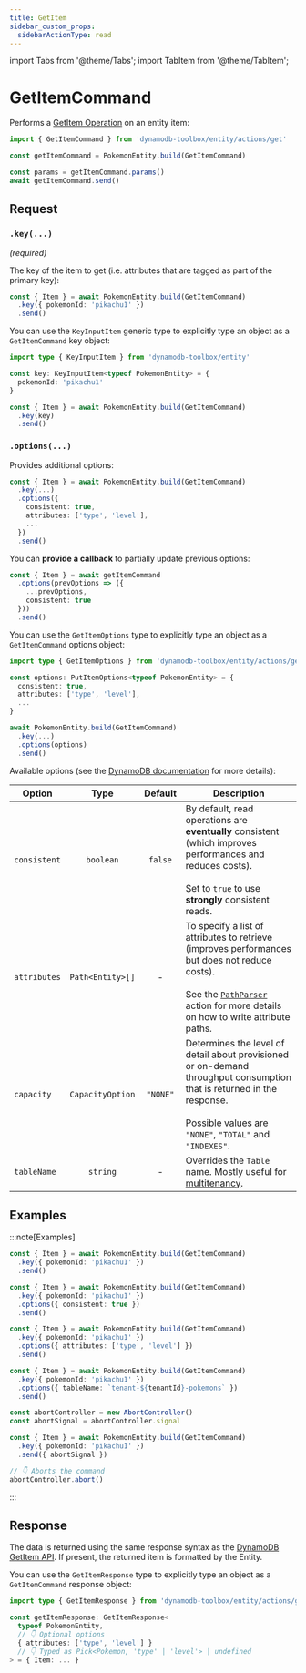 ```yaml
---
title: GetItem
sidebar_custom_props:
  sidebarActionType: read
---
```


import Tabs from '@theme/Tabs';
import TabItem from '@theme/TabItem';

# GetItemCommand

Performs a [GetItem Operation](https://docs.aws.amazon.com/amazondynamodb/latest/APIReference/API_GetItem.html) on an entity item:

```ts
import { GetItemCommand } from 'dynamodb-toolbox/entity/actions/get'

const getItemCommand = PokemonEntity.build(GetItemCommand)

const params = getItemCommand.params()
await getItemCommand.send()
```

## Request

### `.key(...)`

<p style={{ marginTop: '-15px' }}><i>(required)</i></p>

The key of the item to get (i.e. attributes that are tagged as part of the primary key):

```ts
const { Item } = await PokemonEntity.build(GetItemCommand)
  .key({ pokemonId: 'pikachu1' })
  .send()
```

You can use the `KeyInputItem` generic type to explicitly type an object as a `GetItemCommand` key object:

```ts
import type { KeyInputItem } from 'dynamodb-toolbox/entity'

const key: KeyInputItem<typeof PokemonEntity> = {
  pokemonId: 'pikachu1'
}

const { Item } = await PokemonEntity.build(GetItemCommand)
  .key(key)
  .send()
```

### `.options(...)`

Provides additional options:

```ts
const { Item } = await PokemonEntity.build(GetItemCommand)
  .key(...)
  .options({
    consistent: true,
    attributes: ['type', 'level'],
    ...
  })
  .send()
```

You can **provide a callback** to partially update previous options:

```ts
const { Item } = await getItemCommand
  .options(prevOptions => ({
    ...prevOptions,
    consistent: true
  }))
  .send()
```

You can use the `GetItemOptions` type to explicitly type an object as a `GetItemCommand` options object:

```ts
import type { GetItemOptions } from 'dynamodb-toolbox/entity/actions/get'

const options: PutItemOptions<typeof PokemonEntity> = {
  consistent: true,
  attributes: ['type', 'level'],
  ...
}

await PokemonEntity.build(GetItemCommand)
  .key(...)
  .options(options)
  .send()
```

Available options (see the [DynamoDB documentation](https://docs.aws.amazon.com/amazondynamodb/latest/APIReference/API_GetItem.html#API_GetItem_RequestParameters) for more details):

| Option       |       Type       | Default  | Description                                                                                                                                                                                                               |
| ------------ | :--------------: | :------: | ------------------------------------------------------------------------------------------------------------------------------------------------------------------------------------------------------------------------- |
| `consistent` |    `boolean`     | `false`  | By default, read operations are <b>eventually</b> consistent (which improves performances and reduces costs).<br/><br/>Set to `true` to use <b>strongly</b> consistent reads.                                             |
| `attributes` | `Path<Entity>[]` |    -     | To specify a list of attributes to retrieve (improves performances but does not reduce costs).<br/><br/>See the [`PathParser`](../20-parse-paths/index.md#paths) action for more details on how to write attribute paths. |
| `capacity`   | `CapacityOption` | `"NONE"` | Determines the level of detail about provisioned or on-demand throughput consumption that is returned in the response.<br/><br/>Possible values are `"NONE"`, `"TOTAL"` and `"INDEXES"`.                                  |
| `tableName`  |     `string`     |    -     | Overrides the `Table` name. Mostly useful for [multitenancy](https://en.wikipedia.org/wiki/Multitenancy).                                                                                                                 |

## Examples

:::note[Examples]

<Tabs>
<TabItem value="basic" label="Basic">

```ts
const { Item } = await PokemonEntity.build(GetItemCommand)
  .key({ pokemonId: 'pikachu1' })
  .send()
```

</TabItem>
<TabItem value="consistent" label="Consistent">

```ts
const { Item } = await PokemonEntity.build(GetItemCommand)
  .key({ pokemonId: 'pikachu1' })
  .options({ consistent: true })
  .send()
```

</TabItem>
<TabItem value="attributes" label="Attributes">

```ts
const { Item } = await PokemonEntity.build(GetItemCommand)
  .key({ pokemonId: 'pikachu1' })
  .options({ attributes: ['type', 'level'] })
  .send()
```

</TabItem>
<TabItem value="multitenant" label="Multitenant">

```ts
const { Item } = await PokemonEntity.build(GetItemCommand)
  .key({ pokemonId: 'pikachu1' })
  .options({ tableName: `tenant-${tenantId}-pokemons` })
  .send()
```

</TabItem>
<TabItem value="aborted" label="Aborted">

```ts
const abortController = new AbortController()
const abortSignal = abortController.signal

const { Item } = await PokemonEntity.build(GetItemCommand)
  .key({ pokemonId: 'pikachu1' })
  .send({ abortSignal })

// 👇 Aborts the command
abortController.abort()
```

</TabItem>
</Tabs>

:::

## Response

The data is returned using the same response syntax as the [DynamoDB GetItem API](https://docs.aws.amazon.com/amazondynamodb/latest/APIReference/API_GetItem.html#API_GetItem_ResponseElements). If present, the returned item is formatted by the Entity.

You can use the `GetItemResponse` type to explicitly type an object as a `GetItemCommand` response object:

```ts
import type { GetItemResponse } from 'dynamodb-toolbox/entity/actions/get'

const getItemResponse: GetItemResponse<
  typeof PokemonEntity,
  // 👇 Optional options
  { attributes: ['type', 'level'] }
  // 👇 Typed as Pick<Pokemon, 'type' | 'level'> | undefined
> = { Item: ... }
```
